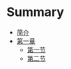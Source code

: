 # Summary

* [简介](README.md)
* [第一章](chapter1/README.md)
    * [第一节](chapter1/one.md)
    * [第二节](chapter1/two.md)